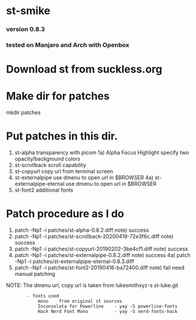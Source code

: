 # st-smike
### version 0.8.3
### tested on Manjaro and Arch with Openbox

# Download st from suckless.org

# Make dir for patches
  mkdir patches

# Put patches in this dir.
  1)  st-alpha 			            transparency with picom
    1a) Alpha Focus Highlight       specify two opacity/background colors
  2)  st-scrollback                 scroll capability
  3)  st-copyurl 		            copy url from terminal screen
  4)  st-externalpipe		        use dmenu to open url in $BROWSER
    4a) st-externalpipe-eternal	    use dmenu to open url in $BROWSER
  5)  st-font2                      additional fonts

# Patch procedure as I do

  1) patch -Np1 -i patches/st-alpha-0.8.2.diff
    note) success
  2) patch -Np1 -i patches/st-scrollback-20200419-72e3f6c.diff
    note) success
  3) patch -Np1 -i patches/st-copyurl-20190202-3be4cf1.diff
    note) success
  4) patch -Np1 -i patches/st-externalpipe-0.8.2.diff
    note) success
  4a) patch -Np1 -i patches/st-externalpipe-eternal-0.8.3.diff
  5) patch -Np1 -i patches/st-font2-20190416-ba72400.diff
    note) fail   need manual patching

NOTE: The dmenu url, copy url is taken from lukesmithxyz-s st-luke.git
```
        - fonts used
            mono    from original st sources
            Inconsolata for Powerline    - yay -S powerline-fonts
            Hack Nerd Font Mono          - yay -S nerd-fonts-hack
```

